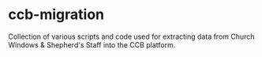 ccb-migration
=============

Collection of various scripts and code used for extracting data from Church Windows &amp; Shepherd's Staff into the CCB platform.